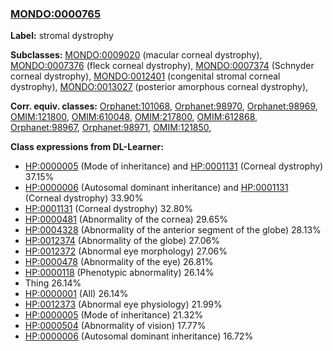 
### [MONDO:0000765](http://purl.obolibrary.org/obo/MONDO_0000765)
**Label:** stromal dystrophy

**Subclasses:** [MONDO:0009020](http://purl.obolibrary.org/obo/MONDO_0009020) (macular corneal dystrophy), [MONDO:0007376](http://purl.obolibrary.org/obo/MONDO_0007376) (fleck corneal dystrophy), [MONDO:0007374](http://purl.obolibrary.org/obo/MONDO_0007374) (Schnyder corneal dystrophy), [MONDO:0012401](http://purl.obolibrary.org/obo/MONDO_0012401) (congenital stromal corneal dystrophy), [MONDO:0013027](http://purl.obolibrary.org/obo/MONDO_0013027) (posterior amorphous corneal dystrophy), 

**Corr. equiv. classes:** [Orphanet:101068](http://www.orpha.net/ORDO/Orphanet_101068), [Orphanet:98970](http://www.orpha.net/ORDO/Orphanet_98970), [Orphanet:98969](http://www.orpha.net/ORDO/Orphanet_98969), [OMIM:121800](http://purl.obolibrary.org/obo/OMIM_121800), [OMIM:610048](http://purl.obolibrary.org/obo/OMIM_610048), [OMIM:217800](http://purl.obolibrary.org/obo/OMIM_217800), [OMIM:612868](http://purl.obolibrary.org/obo/OMIM_612868), [Orphanet:98967](http://www.orpha.net/ORDO/Orphanet_98967), [Orphanet:98971](http://www.orpha.net/ORDO/Orphanet_98971), [OMIM:121850](http://purl.obolibrary.org/obo/OMIM_121850), 

**Class expressions from DL-Learner:**

- [HP:0000005](http://purl.obolibrary.org/obo/HP_0000005) (Mode of inheritance) and [HP:0001131](http://purl.obolibrary.org/obo/HP_0001131) (Corneal dystrophy) 37.15%
- [HP:0000006](http://purl.obolibrary.org/obo/HP_0000006) (Autosomal dominant inheritance) and [HP:0001131](http://purl.obolibrary.org/obo/HP_0001131) (Corneal dystrophy) 33.90%
- [HP:0001131](http://purl.obolibrary.org/obo/HP_0001131) (Corneal dystrophy) 32.80%
- [HP:0000481](http://purl.obolibrary.org/obo/HP_0000481) (Abnormality of the cornea) 29.65%
- [HP:0004328](http://purl.obolibrary.org/obo/HP_0004328) (Abnormality of the anterior segment of the globe) 28.13%
- [HP:0012374](http://purl.obolibrary.org/obo/HP_0012374) (Abnormality of the globe) 27.06%
- [HP:0012372](http://purl.obolibrary.org/obo/HP_0012372) (Abnormal eye morphology) 27.06%
- [HP:0000478](http://purl.obolibrary.org/obo/HP_0000478) (Abnormality of the eye) 26.81%
- [HP:0000118](http://purl.obolibrary.org/obo/HP_0000118) (Phenotypic abnormality) 26.14%
- Thing 26.14%
- [HP:0000001](http://purl.obolibrary.org/obo/HP_0000001) (All) 26.14%
- [HP:0012373](http://purl.obolibrary.org/obo/HP_0012373) (Abnormal eye physiology) 21.99%
- [HP:0000005](http://purl.obolibrary.org/obo/HP_0000005) (Mode of inheritance) 21.32%
- [HP:0000504](http://purl.obolibrary.org/obo/HP_0000504) (Abnormality of vision) 17.77%
- [HP:0000006](http://purl.obolibrary.org/obo/HP_0000006) (Autosomal dominant inheritance) 16.72%


